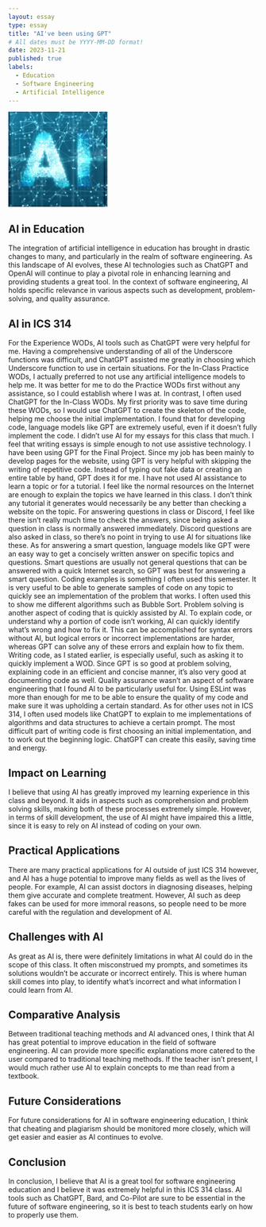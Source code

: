 ```yaml
---
layout: essay
type: essay
title: "AI've been using GPT"
# All dates must be YYYY-MM-DD format!
date: 2023-11-21
published: true
labels:
  - Education
  - Software Engineering
  - Artificial Intelligence
---
```


<img width="200px" class="rounded float-start pe-4" src="../img/AI-image.png">

## AI in Education

The integration of artificial intelligence in education has brought in drastic changes to many, and particularly in the realm of software engineering. As this landscape of AI evolves, these AI technologies such as ChatGPT and OpenAI will continue to play a pivotal role in enhancing learning and providing students a great tool. In the context of software engineering, AI holds specific relevance in various aspects such as development, problem-solving, and quality assurance.

## AI in ICS 314

For the Experience WODs, AI tools such as ChatGPT were very helpful for me. Having a comprehensive understanding of all of the Underscore functions was difficult, and ChatGPT assisted me greatly in choosing which Underscore function to use in certain situations. For the In-Class Practice WODs, I actually preferred to not use any artificial intelligence models to help me. It was better for me to do the Practice WODs first without any assistance, so I could establish where I was at. In contrast, I often used ChatGPT for the In-Class WODs. My first priority was to save time during these WODs, so I would use ChatGPT to create the skeleton of the code, helping me choose the initial implementation. I found that for developing code, language models like GPT are extremely useful, even if it doesn’t fully implement the code. I didn’t use AI for my essays for this class that much. I feel that writing essays is simple enough to not use assistive technology. I have been using GPT for the Final Project. Since my job has been mainly to develop pages for the website, using GPT is very helpful with skipping the writing of repetitive code. Instead of typing out fake data or creating an entire table by hand, GPT does it for me. I have not used AI assistance to learn a topic or for a tutorial. I feel like the normal resources on the Internet are enough to explain the topics we have learned in this class. I don’t think any tutorial it generates would necessarily be any better than checking a website on the topic. For answering questions in class or Discord, I feel like there isn’t really much time to check the answers, since being asked a question in class is normally answered immediately. Discord questions are also asked in class, so there’s no point in trying to use AI for situations like these. As for answering a smart question, language models like GPT were an easy way to get a concisely written answer on specific topics and questions. Smart questions are usually not general questions that can be answered with a quick Internet search, so GPT was best for answering a smart question. Coding examples is something I often used this semester. It is very useful to be able to generate samples of code on any topic to quickly see an implementation of the problem that works. I often used this to show me different algorithms such as Bubble Sort. Problem solving is another aspect of coding that is quickly assisted by AI. To explain code, or understand why a portion of code isn’t working, AI can quickly identify what’s wrong and how to fix it. This can be accomplished for syntax errors without AI, but logical errors or incorrect implementations are harder, whereas GPT can solve any of these errors and explain how to fix them. Writing code, as I stated earlier, is especially useful, such as asking it to quickly implement a WOD. Since GPT is so good at problem solving, explaining code in an efficient and concise manner, it’s also very good at documenting code as well. Quality assurance wasn’t an aspect of software engineering that I found AI to be particularly useful for. Using ESLint was more than enough for me to be able to ensure the quality of my code and make sure it was upholding a certain standard. As for other uses not in ICS 314, I often used models like ChatGPT to explain to me implementations of algorithms and data structures to achieve a certain prompt. The most difficult part of writing code is first choosing an initial implementation, and to work out the beginning logic. ChatGPT can create this easily, saving time and energy.

## Impact on Learning
 
I believe that using AI has greatly improved my learning experience in this class and beyond. It aids in aspects such as comprehension and problem solving skills, making both of these processes extremely simple. However, in terms of skill development, the use of AI might have impaired this a little, since it is easy to rely on AI instead of coding on your own.

## Practical Applications
 
There are many practical applications for AI outside of just ICS 314 however, and AI has a huge potential to improve many fields as well as the lives of people. For example, AI can assist doctors in diagnosing diseases, helping them give accurate and complete treatment. However, AI such as deep fakes can be used for more immoral reasons, so people need to be more careful with the regulation and development of AI.

## Challenges with AI
 
As great as AI is, there were definitely limitations in what AI could do in the scope of this class. It often misconstrued my prompts, and sometimes its solutions wouldn’t be accurate or incorrect entirely. This is where human skill comes into play, to identify what’s incorrect and what information I could learn from AI.

## Comparative Analysis
 
Between traditional teaching methods and AI advanced ones, I think that AI has great potential to improve education in the field of software engineering. AI can provide more specific explanations more catered to the user compared to traditional teaching methods. If the teacher isn’t present, I would much rather use AI to explain concepts to me than read from a textbook. 

## Future Considerations
 
For future considerations for AI in software engineering education, I think that cheating and plagiarism should be monitored more closely, which will get easier and easier as AI continues to evolve. 

## Conclusion
 
In conclusion, I believe that AI is a great tool for software engineering education and I believe it was extremely helpful in this ICS 314 class. AI tools such as ChatGPT, Bard, and Co-Pilot are sure to be essential in the future of software engineering, so it is best to teach students early on how to properly use them.



